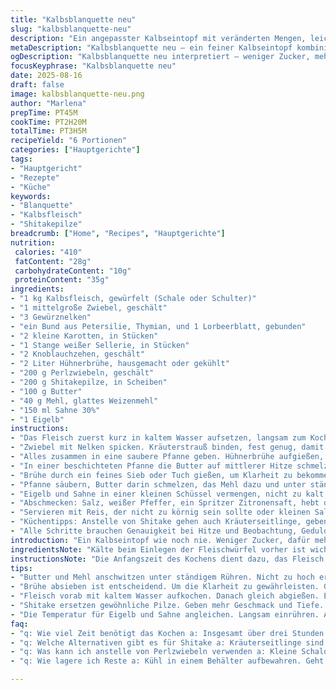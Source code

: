 ```yaml
---
title: "Kalbsblanquette neu"
slug: "kalbsblanquette-neu"
description: "Ein angepasster Kalbseintopf mit veränderten Mengen, leicht anderem Gemüse und neuer Sauce. Intuitives Timing, konzentriert auf Texturen und Farben beim Kochen. Klassiker neu gedacht, weniger Zucker, mehr Geschmack. Sanftes Köcheln mit Kräutern, durch mehrfaches Abtropfen konzentrierte Brühe, ergänzt durch Sahne-Ei-Verbindung am Schluss. Frische Pilze und Perlzwiebeln ergänzen den Geschmack, dabei Pilze durch Shitake ersetzt für mehr Tiefe. Sellerie weiß statt grün für mildere Note. Klares, sämiges Ergebnis ohne pappige Sauce. Mit Reis oder Kartoffeln servieren, variiert nach Lust."
metaDescription: "Kalbsblanquette neu – ein feiner Kalbseintopf kombiniert traditionelle Aromen mit neuen Zutaten. Entdecke Geschmackstiefe und klare Brühe."
ogDescription: "Kalbsblanquette neu interpretiert – weniger Zucker, mehr Genuss. Lecker, sanft gekocht mit frischen Zutaten und raffinierter Sauce."
focusKeyphrase: "Kalbsblanquette neu"
date: 2025-08-16
draft: false
image: kalbsblanquette-neu.png
author: "Marlena"
prepTime: PT45M
cookTime: PT2H20M
totalTime: PT3H5M
recipeYield: "6 Portionen"
categories: ["Hauptgerichte"]
tags:
- "Hauptgericht"
- "Rezepte"
- "Küche"
keywords:
- "Blanquette"
- "Kalbsfleisch"
- "Shitakepilze"
breadcrumb: ["Home", "Recipes", "Hauptgerichte"]
nutrition: 
 calories: "410"
 fatContent: "28g"
 carbohydrateContent: "10g"
 proteinContent: "35g"
ingredients:
- "1 kg Kalbsfleisch, gewürfelt (Schale oder Schulter)"
- "1 mittelgroße Zwiebel, geschält"
- "3 Gewürznelken"
- "ein Bund aus Petersilie, Thymian, und 1 Lorbeerblatt, gebunden"
- "2 kleine Karotten, in Stücken"
- "1 Stange weißer Sellerie, in Stücken"
- "2 Knoblauchzehen, geschält"
- "2 Liter Hühnerbrühe, hausgemacht oder gekühlt"
- "200 g Perlzwiebeln, geschält"
- "200 g Shitakepilze, in Scheiben"
- "100 g Butter"
- "40 g Mehl, glattes Weizenmehl"
- "150 ml Sahne 30%"
- "1 Eigelb"
instructions:
- "Das Fleisch zuerst kurz in kaltem Wasser aufsetzen, langsam zum Kochen bringen, genau bis erste Bläschen aufsteigen, etwa 4 Minuten. Nicht länger, sonst wird's trocken. Dann das Wasser sofort abgießen, Fleisch kalt abspülen, um alle Verunreinigungen zu entfernen. Abtropfen lassen, Pfanne gut spülen – sonst verbrennt was beim nächsten Schritt."
- "Zwiebel mit Nelken spicken. Kräuterstrauß binden, fest genug, damit Blätter nicht lostrippseln. Ohne das wird die Brühe trüb und später musst du stundenlang sieben. Grobe Stücke wie Karotten und Sellerie dazu. Knoblauch mit rein, für süßen Geschmack und leichte Schärfe."
- "Alles zusammen in eine saubere Pfanne geben. Hühnerbrühe aufgießen, so dass Fleisch bedeckt ist, aufkochen, dann Hitze reduzieren. Deckel weglassen oder nur schräg drauf, damit etwas Flüssigkeit verdampfen kann. Kleine Bläschen am Rand signalisieren richtiges Simmern, nicht sprudelndes Kochen. Nach etwa 1 Stunde 15 Minuten Fleisch testen: soll weich sein aber nicht zerfallen. Ist es zu fest, weiter köcheln lassen, 10 Minuten reicht meistens."
- "In einer beschichteten Pfanne die Butter auf mittlerer Hitze schmelzen. Erst die Perlzwiebeln glasig, dann Shitake-Pilze dazugeben. Achtung, nicht zu dunkel werden lassen; lieber etwas Temperatur reduzieren, wenn sie zu schnell braun werden. Nach 10 Minuten, wenn sie anfangen zu karamellisieren, vom Herd nehmen. Aromatisch, erdig, leicht nussig, bringt Tiefe."
- "Brühe durch ein feines Sieb oder Tuch gießen, um Klarheit zu bekommen. Gemüse wegwerfen oder für andere Suppen verwenden, Klarheit gibt die Sauce. Brühe messen, bei Bedarf mit Wasser auf 950 ml auffüllen – zu dicke Soße schmeckt schwer."
- "Pfanne säubern, Butter darin schmelzen, das Mehl dazu und unter ständigem Rühren eine Minute anschwitzen, bis es leicht nussig duftet. Nicht braun werden lassen, sonst schmeckt die Sauce mehlig. Nach und nach Brühe dazugießen, dabei schnell rühren, Klümpchen vermeiden. Dann unter Rühren aufkochen, Sauce dickt langsam ein; sollte cremig sein, nicht puddingartig. Fleisch, Perlzwiebeln und Pilze rein. Kurz schmoren, bis Zwiebeln weich, etwa 5 Minuten, nicht zu lange, wird sonst matschig."
- "Eigelb und Sahne in einer kleinen Schüssel vermengen, nicht zu kalt, um Gerinnen zu vermeiden. Einen Schuss aus der warmen Sauce unterrühren, Temperatur angleichen. Dann langsam zurück in die Hauptpfanne gießen, dabei rühren, damit es bindet ohne zu stocken. Wenn zu dick, mit etwas Mineralwasser strecken, gibt auch etwas Spritzigkeit. Nicht mehr kochen, nur warm halten."
- "Abschmecken: Salz, weißer Pfeffer, ein Spritzer Zitronensaft, hebt die Aromen. Ich benutze gerne frische Petersilie als Garnitur, wirkt frisch und nicht overpowernd."
- "Servieren mit Reis, der nicht zu körnig sein sollte oder kleinen Salzkartoffeln – passt beides."
- "Küchentipps: Anstelle von Shitake gehen auch Kräuterseitlinge, geben mildere Pilznote. Sellerie kann weiß oder grün sein, weiß ist etwas milder, empfehlenswert bei empfindlichen Gästen. Falls keine Perlzwiebeln, kleine Schalotten in Butter gedünstet. Bei Sauce zu dick, lieber etwas Flüssigkeit mehr, zu flüssig mit mehliger Soße hat keiner gern."
- "Alle Schritte brauchen Genauigkeit bei Hitze und Beobachtung, Geduld beim Anrichten. Nur so wird das Gericht harmonisch, sämig, mit schöner Fleischstruktur. Ich halte mich nie streng an Zeiten, verlass dich aufs Gespür und beobachte die Farbe, die Konsistenz, den Geruch."
introduction: "Ein Kalbseintopf wie noch nie. Weniger Zucker, dafür mehr Tiefe im Geschmack durch fein abgestimmte Kräuter und Pilzsorten. Die klassische Blanquette ersetzt grob geschnittenes Selleriegrün durch milderen weißen Sellerie. Tiefgründige Aromen durch mehrfaches Abgießen, um Klarheit zu bewahren. Butter-Mehl-Roux als Bindung braucht Aufmerksamkeit, sonst wird's mehlig oder klumpig. Das Zusammenspiel von Perlzwiebeln und Shitake bringt Textur und Aroma, während die Sahne-Ei-Mischung die Sauce cremig macht. Geduld ist key beim Schmoren, am besten leicht köcheln lassen, auf Farbe und Fleischstruktur achten, nicht nur auf die Uhr. Perfekt für Gourmets, die tradierte Rezepte neu interpretieren wollen."
ingredientsNote: "Kälte beim Einlegen der Fleischwürfel vorher ist wichtig, entfernt Blutreste und sorgt für klare Brühe. Spicken der Zwiebel mit Nelken macht eine aromatische Basis, ohne den Topf mit losen Gewürzen vollzustellen. Frische Kräuter, gebunden, lassen sich besser entfernen, verhindern Bitterstoffe. Statt grünem Sellerie verwende ich gerne weißen, milder und sahniger im Geschmack. Shitake bringen umami statt Wasserpilzen. Butter und Mehl sollten nicht zu heiß angeschwitzt werden, sonst verbrennt das Mehl, gibt bittere Noten. Die Perlzwiebeln können durch kleine Schalotten ersetzt werden, behalten dabei den leicht süßlichen Biss. Die Brühe absieben ist entscheidend, um eine klare, feine Sauce zu erhalten, sonst schmeckt sie erdig oder ertränkt das Fleisch."
instructionsNote: "Die Anfangszeit des Kochens dient dazu, das Fleisch schonend zu garen und Verunreinigungen zu entfernen. Kurz Aufkochen mit kaltem Wasser dann abgießen ist eine alte Technik, die ich nie ausgelassen habe. Das Spicken der Zwiebel verhindert, dass die Nelken zerfallen und fühlt sich sauberer an beim Abschöpfen. Simmern, nicht kochen, sonst wird das Fleisch zu trocken oder bricht auseinander. Beim Butteranrösten der Pilze und Zwiebeln immer Hitze beobachten, zu hohe Hitze lässt sie verbrennen. Der Mehlschwitze Zeit geben, bis der typische, leicht nussige Duft entsteht, ohne zu bräunen. Brühe langsam, schluckweise zugeben, um Klumpen zu verhindern. Eigelb und Sahne in Temperaturangleichung geben die perfekte Bindung zum Schluss – unbedingt langsam einrühren, sonst gerinnt das Ei. Kein Nachkochen mehr danach, nur erwärmen und sofort servieren."
tips:
- "Butter und Mehl anschwitzen unter ständigem Rühren. Nicht zu hoch erhitzen. Hitze gut beobachten. Sonst wird es bitter. Eingeriebene Mehlschwitze sollte leicht nussig riechen. Entschuldigung ist kein gutes Zeichen."
- "Brühe absieben ist entscheidend. Um die Klarheit zu gewährleisten. Gemüse behalten und für einfache Suppen verwenden. Achte auf die Temperatur. Zu heiß macht die Sauce trüb. "
- "Fleisch vorab mit kaltem Wasser aufkochen. Danach gleich abgießen. Entfernt Blutreste. Gewährleistet klare Brühe. Von dieser alten Technik nicht abweichen. Erfolg garantiert."
- "Shitake ersetzen gewöhnliche Pilze. Geben mehr Geschmack und Tiefe. Kräuterseitlinge als Alternative verwenden. Milder im Geschmack. Jeder Biss zählt in der Textur."
- "Die Temperatur für Eigelb und Sahne angleichen. Langsam einrühren. Andernfalls gerinnt es. Das könnte den ganzen Aufwand verderben. Jede Stufe im Prozess zählt."
faq:
- "q: Wie viel Zeit benötigt das Kochen a: Insgesamt über drei Stunden. Vorbereitungen nehmen fast 45 Minuten in Anspruch. Geduld beim Köcheln ist nötig. Über 2 Stunden."
- "q: Welche Alternativen gibt es für Shitake a: Kräuterseitlinge sind auch gut. Sie geben, was du suchst. Milder Geschmack. Halte die Texturen in der Sauce im Auge."
- "q: Was kann ich anstelle von Perlzwiebeln verwenden a: Kleine Schalotten sind ideal. Butter kurz dünsten bis leicht süßlich. Wichtig, die richtige Hitze halten."
- "q: Wie lagere ich Reste a: Kühl in einem Behälter aufbewahren. Geht mehrere Tage. Aufwärmen sanft. Nicht alles wieder kochen, sonst verlieren die Aromen."

---
```

